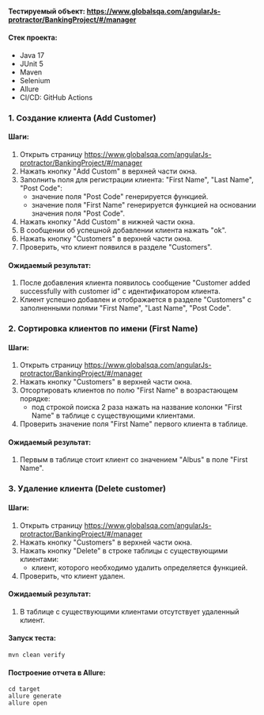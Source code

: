 #### Тестируемый объект: https://www.globalsqa.com/angularJs-protractor/BankingProject/#/manager

#### Стек проекта:
- Java 17
- JUnit 5
- Maven
- Selenium
- Allure
- CI/CD: GitHub Actions

### 1. Создание клиента (Add Customer)
#### Шаги:
1. Открыть страницу https://www.globalsqa.com/angularJs-protractor/BankingProject/#/manager
2. Нажать кнопку "Add Custom" в верхней части окна.
3. Заполнить поля для регистрации клиента: "First Name", "Last Name", "Post Code":
   - значение поля "Post Code" генерируется функцией.
   - значение поля "First Name" генерируется функцией на основании значения поля "Post Code".
3. Нажать кнопку "Add Custom" в нижней части окна. 
4. В сообщении об успешной добавлении клиента нажать "ok". 
5. Нажать кнопку "Customers" в верхней части окна. 
6. Проверить, что клиент появился в разделе "Customers".

#### Ожидаемый результат:
1. После добавления клиента появилось сообщение "Customer added successfully with customer id" с идентификатором клиента.
2. Клиент успешно добавлен и отображается в разделе "Customers" с заполненными полями "First Name", "Last Name", "Post Code".

### 2. Сортировка клиентов по имени (First Name)
#### Шаги:
1. Открыть страницу https://www.globalsqa.com/angularJs-protractor/BankingProject/#/manager
2. Нажать кнопку "Customers" в верхней части окна.
3. Отсортировать клиентов по полю "First Name" в возрастающем порядке:
   - под строкой поиска 2 раза нажать на название колонки "First Name" в таблице с существующими клиентами.
4. Проверить значение поля "First Name" первого клиента в таблице. 

#### Ожидаемый результат:
1. Первым в таблице стоит клиент со значением "Albus" в поле "First Name".

### 3. Удаление клиента (Delete customer)
#### Шаги:
1. Открыть страницу https://www.globalsqa.com/angularJs-protractor/BankingProject/#/manager
2. Нажать кнопку "Customers" в верхней части окна.
3. Нажать кнопку "Delete" в строке таблицы с существующими клиентами:
   - клиент, которого необходимо удалить определяется функцией.
4. Проверить, что клиент удален.

#### Ожидаемый результат:
1. В таблице с существующими клиентами отсутствует удаленный клиент.

#### Запуск теста:
```
mvn clean verify
```
#### Построение отчета в Allure:
```
cd target
allure generate
allure open
```